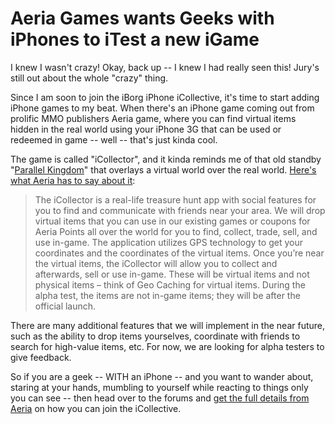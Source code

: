 # Aeria Games wants Geeks with iPhones to iTest a new iGame

I knew I wasn't crazy! Okay, back up -- I knew I had really seen this! Jury's still out about the whole "crazy" thing.

Since I am soon to join the iBorg iPhone iCollective, it's time to start adding iPhone games to my beat. When there's an iPhone game coming out from prolific MMO publishers Aeria game, where you can find virtual items hidden in the real world using your iPhone 3G that can be used or redeemed in game -- well -- that's just kinda cool.

The game is called "iCollector", and it kinda reminds me of that old standby "[Parallel Kingdom](http://www.parallelkingdom.com/home.shtml)" that overlays a virtual world over the real world. [Here's what Aeria has to say about it](http://forums.aeriagames.com/viewtopic.php?t=429102):


> The iCollector is a real-life treasure hunt app with social features for you to find and communicate with friends near your area. We will drop virtual items that you can use in our existing games or coupons for Aeria Points all over the world for you to find, collect, trade, sell, and use in-game. The application utilizes GPS technology to get your coordinates and the coordinates of the virtual items. Once you’re near the virtual items, the iCollector will allow you to collect and afterwards, sell or use in-game. These will be virtual items and not physical items – think of Geo Caching for virtual items. During the alpha test, the items are not in-game items; they will be after the official launch.

There are many additional features that we will implement in the near future, such as the ability to drop items yourselves, coordinate with friends to search for high-value items, etc. For now, we are looking for alpha testers to give feedback.




So if you are a geek -- WITH an iPhone -- and you want to wander about, staring at your hands, mumbling to yourself while reacting to things only you can see -- then head over to the forums and [get the full details from Aeria](http://forums.aeriagames.com/viewtopic.php?t=429102) on how you can join the iCollective.


